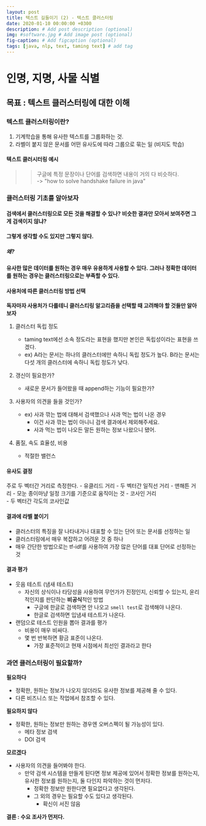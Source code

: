 ```yaml
---
layout: post
title: 텍스트 길들이기 (2) - 텍스트 클러스터링
date: 2020-01-10 00:00:00 +0300
description: # Add post description (optional)
img: #software.jpg # Add image post (optional)
fig-caption: # Add figcaption (optional)
tags: [java, nlp, text, taming text] # add tag
---
```


# 인명, 지명, 사물 식별
## 목표 : 텍스트 클러스터링에 대한 이해
 
### 텍스트 클러스터링이란?    
1. 기계학습을 통해 유사한 텍스트를 그룹화하는 것.
2. 라벨이 붙지 않은 문서를 어떤 유사도에 따라 그룹으로 묶는 일 (비지도 학습)

#### 텍스트 클러시터링 예시
>> 구글에 특정 문장이나 단어를 검색하면 내용이 거의 다 비슷하다.  
>> -> "how to solve handshake failure in java"  

### 클러스터링 기초를 알아보자
#### 검색에서 클러스터링으로 모든 것을 해결할 수 있나? 비슷한 결과만 모아서 보여주면 그게 검색이지 않냐?
**그렇게 생각할 수도 있지만 그렇지 않다.**
##### 왜?
**유사한 많은 데이터를 원하는 경우 매우 유용하게 사용할 수 있다.**
**그러나 정확한 데이터를 원하는 경우는 클러스터링으로는 부족할 수 있다.**

#### 사용처에 따른 클러스터링 방법 선택
**독자마자 사용처가 다를테니 클러스티링 알고리즘을 선택할 때 고려해야 할 것들만 알아보자**

1. 클러스터 독립 정도
    - taming text에선 소속 정도라는 표현을 했지만 본인은 독립성이라는 표현을 쓰겠다.
    - ex) A라는 문서는 하나의 클러스터에만 속하니 독립 정도가 높다. B라는 문서는 다섯 개의 클러스터에 속하니 독립 정도가 낮다.
      
2. 갱신이 필요한가?
    - 새로운 문서가 들어왔을 때 append하는 기능이 필요한가?
      
3. 사용자의 의견을 들을 것인가?
    - ex) 사과 깎는 법에 대해서 검색했으나 사과 먹는 법이 나온 경우
        - 이건 사과 깎는 법이 아니니 검색 결과에서 제외해주세요.
        - 사과 먹는 법이 나오든 말든 원하는 정보 나왔으니 됐어.
        
4. 품질, 속도 효율성, 비용
    - 적절한 밸런스
    
#### 유사도 결정
주로 두 벡터간 거리로 측정한다.
    - 유클리드 거리
        - 두 벡터간 일직선 거리
    - 맨해튼 거리
        - 모눈 종이마냥 일정 크기를 기준으로 움직이는 것
    - 코사인 거리   
        - 두 벡터간 각도의 코사인값
#### 결과에 라벨 붙이기
   - 클러스터의 특징을 잘 나타내거나 대표할 수 있는 단어 또는 문서를 선정하는 일
   - 클러스터링에서 매우 복잡하고 어려운 것 중 하나
   - 매우 간단한 방법으로는 tf-idf를 사용하여 가장 많은 단어를 대표 단어로 선정하는 것

#### 결과 평가
   - 웃음 테스트 (냄새 테스트)
       - 자신의 상식이나 타당성을 사용하여 무언가가 진정인지, 신뢰할 수 있는지, 윤리적인지를 판단하는 **비공식**적인 방법
           - 구글에 한글로 검색하면 안 나오고 `smell test`로 검색해야 나온다.
           - 한글로 검색하면 입냄새 테스트가 나온다.
   - 랜덤으로 테스트 인원을 뽑아 결과를 평가
       - 비용이 매우 비싸다.
       - 몇 번 반복하면 황금 표준이 나온다.
           - 가장 표준적이고 현재 시점에서 최선인 결과라고 한다

### 과연 클러스터링이 필요할까?
**필요하다**  
- 정확한, 원하는 정보가 나오지 않더라도 유사한 정보를 제공해 줄 수 있다.   
- 다른 비즈니스 또는 작업에서 참조할 수 있다.
 
**필요하지 않다**  
- 정확한, 원하는 정보만 원하는 경우엔 오버스펙이 될 가능성이 있다.
    -  메타 정보 검색
    -  DOI 검색

**모르겠다**  
- 사용자의 의견을 들어봐야 한다.
   - 만약 검색 시스템을 만들게 된다면 정보 제공에 있어서 정확한 정보를 원하는지, 유사한 정보를 원하는지, 둘 다인지 파악하는 것이 먼저다.
       - 정확한 정보만 원한다면 필요없다고 생각된다.
       - 그 외의 경우는 필요할 수도 있다고 생각된다.
           - 확신이 서진 않음 

**결론 : 수요 조사가 먼저다.**  
 